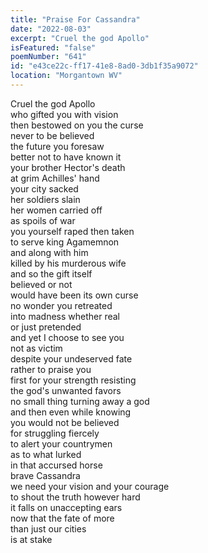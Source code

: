 ```yaml
---
title: "Praise For Cassandra"
date: "2022-08-03"
excerpt: "Cruel the god Apollo"
isFeatured: "false"
poemNumber: "641"
id: "e43ce22c-ff17-41e8-8ad0-3db1f35a9072"
location: "Morgantown WV"
---
```


Cruel the god Apollo  
who gifted you with vision  
then bestowed on you the curse  
never to be believed  
the future you foresaw  
better not to have known it  
your brother Hector's death  
at grim Achilles' hand  
your city sacked  
her soldiers slain  
her women carried off  
as spoils of war  
you yourself raped then taken  
to serve king Agamemnon  
and along with him  
killed by his murderous wife  
and so the gift itself  
believed or not  
would have been its own curse  
no wonder you retreated  
into madness whether real  
or just pretended  
and yet I choose to see you  
not as victim  
despite your undeserved fate  
rather to praise you  
first for your strength resisting  
the god's unwanted favors  
no small thing turning away a god  
and then even while knowing  
you would not be believed  
for struggling fiercely  
to alert your countrymen  
as to what lurked  
in that accursed horse  
brave Cassandra  
we need your vision and your courage  
to shout the truth however hard  
it falls on unaccepting ears  
now that the fate of more  
than just our cities  
is at stake

